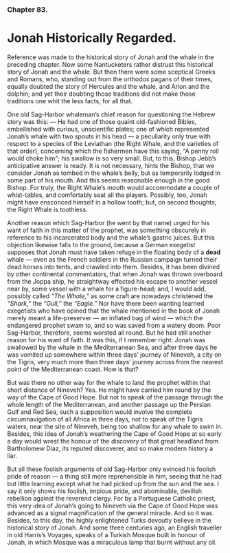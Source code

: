 ### Chapter 83. 
Jonah Historically Regarded.
============================


Reference was made to the historical story of Jonah and the whale in the
preceding chapter. Now some Nantucketers rather distrust this historical story
of Jonah and the whale. But then there were some sceptical Greeks and Romans,
who, standing out from the orthodox pagans of their times, equally doubted the
story of Hercules and the whale, and Arion and the dolphin; and yet their
doubting those traditions did not make those traditions one whit the less
facts, for all that.

One old Sag-Harbor whaleman’s chief reason for questioning the Hebrew story was
this: — He had one of those quaint old-fashioned Bibles, embellished with
curious, unscientific plates; one of which represented Jonah’s whale with two
spouts in his head — a peculiarity only true with respect to a species of the
Leviathan (the Right Whale, and the varieties of that order), concerning which
the fishermen have this saying, “A penny roll would choke him"; his swallow is
so very small.  But, to this, Bishop Jebb’s anticipative answer is ready. It is
not necessary, hints the Bishop, that we consider Jonah as tombed in the
whale’s belly, but as temporarily lodged in some part of his mouth. And this
seems reasonable enough in the good Bishop. For truly, the Right Whale’s mouth
would accommodate a couple of whist-tables, and comfortably seat all the
players. Possibly, too, Jonah might have ensconced himself in a hollow tooth;
but, on second thoughts, the Right Whale is toothless.

Another reason which Sag-Harbor (he went by that name) urged for his want of
faith in this matter of the prophet, was something obscurely in reference to
his incarcerated body and the whale’s gastric juices. But this objection
likewise falls to the ground, because a German exegetist supposes that Jonah
must have taken refuge in the floating body of a __dead__ whale — even as the
French soldiers in the Russian campaign turned their dead horses into tents,
and crawled into them. Besides, it has been divined by other continental
commentators, that when Jonah was thrown overboard from the Joppa ship, he
straightway effected his escape to another vessel near by, some vessel with a
whale for a figure-head; and, I would add, possibly called *“The Whale,”* as
some craft are nowadays christened the *“Shark,”* the *“Gull,”* the *“Eagle.”*
Nor have there been wanting learned exegetists who have opined that the whale
mentioned in the book of Jonah merely meant a life-preserver — an inflated bag
of wind — which the endangered prophet swam to, and so was saved from a watery
doom. Poor Sag-Harbor, therefore, seems worsted all round. But he had still
another reason for his want of faith. It was this, if I remember right: Jonah
was swallowed by the whale in the Mediterranean Sea, and after three days he
was vomited up somewhere within three days’ journey of Nineveh, a city on the
Tigris, very much more than three days’ journey across from the nearest point
of the Mediterranean coast.  How is that?

But was there no other way for the whale to land the prophet within that short
distance of Nineveh? Yes. He might have carried him round by the way of the
Cape of Good Hope. But not to speak of the passage through the whole length of
the Mediterranean, and another passage up the Persian Gulf and Red Sea, such a
supposition would involve the complete circumnavigation of all Africa in three
days, not to speak of the Tigris waters, near the site of Nineveh, being too
shallow for any whale to swim in. Besides, this idea of Jonah’s weathering the
Cape of Good Hope at so early a day would wrest the honour of the discovery of
that great headland from Bartholomew Diaz, its reputed discoverer, and so make
modern history a liar.

But all these foolish arguments of old Sag-Harbor only evinced his foolish
pride of reason — a thing still more reprehensible in him, seeing that he had
but little learning except what he had picked up from the sun and the sea. I
say it only shows his foolish, impious pride, and abominable, devilish
rebellion against the reverend clergy. For by a Portuguese Catholic priest,
this very idea of Jonah’s going to Nineveh via the Cape of Good Hope was
advanced as a signal magnification of the general miracle. And so it was.
Besides, to this day, the highly enlightened Turks devoutly believe in the
historical story of Jonah. And some three centuries ago, an English traveller
in old Harris’s Voyages, speaks of a Turkish Mosque built in honour of Jonah,
in which Mosque was a miraculous lamp that burnt without any oil.



